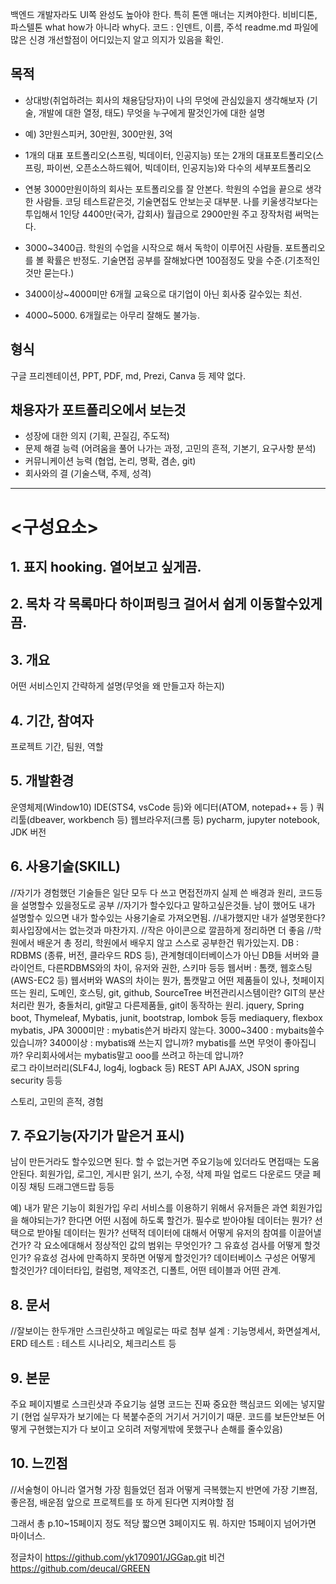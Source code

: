 백엔드 개발자라도 UI쪽 완성도 높아야 한다.
특히 톤앤 매너는 지켜야한다.   비비디톤, 파스텔톤
what how가 아니라 why다.
코드 : 인덴트, 이름, 주석
readme.md 파일에 많은 신경
개선할점이 어디있는지 알고 의지가 있음을 확인.

## 목적
- 상대방(취업하려는 회사의 채용담당자)이 나의 무엇에 관심있을지 생각해보자
  (기술, 개발에 대한 열정, 태도)
  무엇을 누구에게 팔것인가에 대한 설명
- 예) 3만원스피커, 30만원, 300만원, 3억
- 1개의 대표 포트폴리오(스프링, 빅데이터, 인공지능) 또는 2개의 대표포트폴리오(스프링, 파이썬, 오픈소스하드웨어, 빅데이터, 인공지능)와 다수의 세부포트폴리오
- 연봉 3000만원이하의 회사는 포트폴리오를 잘 안본다. 학원의 수업을 끝으로 생각한 사람들.
코딩 테스트같은것, 기술면접도 안보는곳 대부분.
나를 키울생각보다는 투입해서 1인당 4400만(국가, 갑회사) 월급으로 2900만원 주고 장작처럼 써먹는다.

- 3000~3400급. 학원의 수업을 시작으로 해서 독학이 이루어진 사람들.
포트폴리오를 볼 확률은 반정도. 기술면접 공부를 잘해놨다면 100점정도 맞을 수준.(기초적인것만 묻는다.)

- 3400이상~4000미만
6개월 교육으로 대기업이 아닌 회사중 갈수있는 최선.

- 4000~5000. 6개월로는 아무리 잘해도 불가능.

<!-- - 포트폴리오 만든것만 봐도 오 이 신입 일 깔끔하게 처리잘하고, 문서작성능력도 좋고 자기 포트폴리오에 대해서 뭐가 중요한지 잘 파악하고있네 느낌 주게끔 -->

## 형식
구글 프리젠테이션, PPT, PDF, md, Prezi, Canva 등 제약 없다.

## 채용자가 포트폴리오에서 보는것
- 성장에 대한 의지 (기획, 끈질김, 주도적)
- 문제 해결 능력 (어려움을 풀어 나가는 과정, 고민의 흔적, 기본기, 요구사항 분석)
- 커뮤니케이션 능력 (협업, 논리, 명확, 겸손, git)
- 회사와의 결 (기술스택, 주제, 성격)

---
# <구성요소>
## 1. 표지   hooking. 열어보고 싶게끔.
## 2. 목차   각 목록마다 하이퍼링크 걸어서 쉽게 이동할수있게끔.

## 3. 개요
어떤 서비스인지 간략하게 설명(무엇을 왜 만들고자 하는지)

## 4. 기간, 참여자
프로젝트 기간, 팀원, 역할

## 5. 개발환경
운영체제(Window10)
IDE(STS4, vsCode 등)와 에디터(ATOM, notepad++ 등 )
쿼리툴(dbeaver, workbench 등)
웹브라우저(크롬 등)
pycharm, jupyter notebook, 
JDK 버전

## 6. 사용기술(SKILL)
//자기가 경험했던 기술들은 일단 모두 다 쓰고 면접전까지 실제 쓴 배경과 원리, 코드등을 설명할수 있을정도로 공부
//자기가 할수있다고 말하고싶은것들. 남이 했어도 내가 설명할수 있으면 내가 할수있는 사용기술로 가져오면됨.
//내가했지만 내가 설명못한다? 회사입장에서는 없는것과 마찬가지.
//작은 아이콘으로 깔끔하게 정리하면 더 좋음
//학원에서 배운거 총 정리, 학원에서 배우지 않고 스스로 공부한건 뭐가있는지.
DB : RDBMS (종류, 버전, 클라우드 RDS 등), 관계형데이터베이스가 아닌 DB들
  서버와 클라이언트, 다른RDBMS와의 차이, 유저와 권한, 스키마 등등
웹서버 : 톰캣, 웹호스팅(AWS-EC2 등)
  웹서버와 WAS의 차이는 뭔가, 톰캣말고 어떤 제품들이 있나, 첫페이지 뜨는 원리, 도메인, 호스팅,
git, github, SourceTree
  버전관리시스템이란?  GIT의 분산처리란 뭔가, 충돌처리, git말고 다른제품들, git이 동작하는 원리.
jquery, Spring boot, Thymeleaf, Mybatis, junit, bootstrap, lombok 등등
mediaquery, flexbox
mybatis, JPA
  3000미만 : mybatis쓴거 바라지 않는다.
  3000~3400 : mybaits쓸수있습니까?
  3400이상 : mybatis왜 쓰는지 압니까?  mybatis를 쓰면 무엇이 좋아집니까?  우리회사에서는 mybatis말고 ooo를 쓰려고 하는데 압니까?  
로그 라이브러리(SLF4J, log4j, logback 등)
REST API
AJAX, JSON
spring security 등등

스토리, 고민의 흔적, 경험

## 7. 주요기능(자기가 맡은거 표시)
남이 만든거라도 할수있으면 된다. 할 수 없는거면 주요기능에 있더라도 면접때는 도움안된다.
회원가입, 로그인,
게시판 읽기, 쓰기, 수정, 삭제
파일 업로드 다운로드
댓글
페이징
채팅
드래그앤드랍
등등

예) 
내가 맡은 기능이 회원가입
우리 서비스를 이용하기 위해서 유저들은 과연 회원가입을 해야되는가?
한다면 어떤 시점에 하도록 할건가.
필수로 받아야될 데이터는 뭔가?   선택으로 받야될 데이터는 뭔가?
선택적 데이터에 대해서 어떻게 유저의 참여를 이끌어낼건가?
각 요소에대해서 정상적인 값의 범위는 무엇인가?
  그 유효성 검사를 어떻게 할것인가?
  유효성 검사에 만족하지 못하면 어떻게 할것인가?
데이터베이스 구성은 어떻게 할것인가? 데이터타입, 컬럼명, 제약조건, 디폴트, 어떤 테이블과 어떤 관계.

## 8. 문서
//잘보이는 한두개만 스크린샷하고 메일로는 따로 첨부
설계 : 기능명세서, 화면설계서, ERD
테스트 : 테스트 시나리오, 체크리스트 등

## 9. 본문
주요 페이지별로 스크린샷과 주요기능 설명
코드는 진짜 중요한 핵심코드 외에는 넣지말기
(현업 실무자가 보기에는 다 복붙수준의 거기서 거기이기 때문. 코드를 보든안보든 어떻게 구현했는지가 다 보이고 오히려 저렇게밖에 못했구나 손해를 줄수있음)

## 10. 느낀점
//서술형이 아니라 열거형
가장 힘들었던 점과 어떻게 극복했는지
반면에 가장 기쁘점,좋은점, 배운점
앞으로 프로젝트를 또 하게 된다면 지켜야할 점


그래서 총 p.10~15페이지 정도 적당
짧으면 3페이지도 뭐.
하지만 15페이지 넘어가면 마이너스.


정글차이 https://github.com/yk170901/JGGap.git
비건 https://github.com/deucal/GREEN
